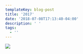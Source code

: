 ```yaml
---
templateKey: blog-post
title: '2017'
date: '2018-07-08T17:13:40-04:00'
description: ' '
tags:
  - ''
---
```

![](/img/made-with-love-by-grandma.jpg)
